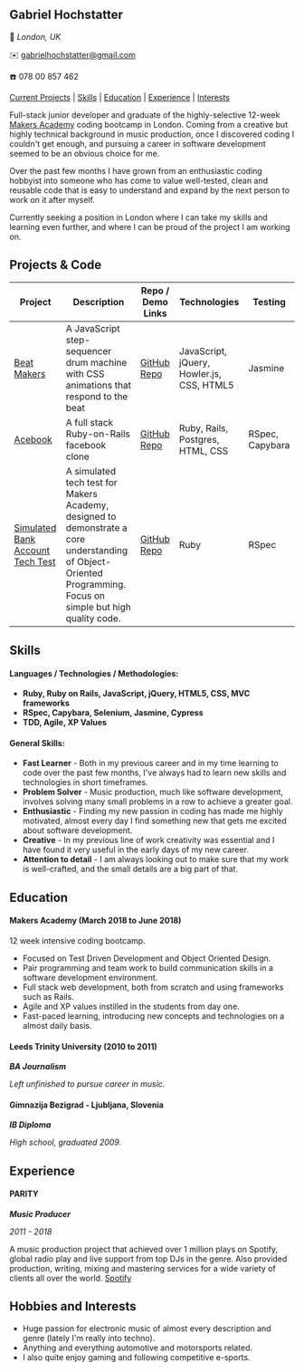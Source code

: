 ## Gabriel Hochstatter

📍 *London, UK*

✉️ gabrielhochstatter@gmail.com

☎️ 078 00 857 462

[Current Projects](#projects) | [Skills](#skills) | [Education](#education) | [Experience](#experience) | [Interests](#interests) 

Full-stack junior developer and graduate of the highly-selective 12-week [Makers Academy](https://www.makersacademy.com) coding bootcamp in London. Coming from a creative but highly technical background in music production, once I discovered coding I couldn't get enough, and pursuing a career in software development seemed to be an obvious choice for me.

Over the past few months I have grown from an enthusiastic coding hobbyist into someone who has come to value well-tested, clean and reusable code that is easy to understand and expand by the next person to work on it after myself.

Currently seeking a position in London where I can take my skills and learning even further, and where I can be proud of the project I am working on.

## <a name="projects">Projects & Code</a>

Project | Description | Repo / Demo Links | Technologies | Testing
--- | --- | --- | --- | ---
[Beat Makers](https://drum-machine-fksukfijbx.now.sh/) | A JavaScript step-sequencer drum machine with CSS animations that respond to the beat | [GitHub Repo](https://github.com/gabrielhochstatter/drum-machine) | JavaScript, jQuery, Howler.js, CSS, HTML5 | Jasmine
[Acebook](https://github.com/gabrielhochstatter/acebook-byte-2) | A full stack Ruby-on-Rails facebook clone | [GitHub Repo](https://github.com/gabrielhochstatter/acebook-byte-2) | Ruby, Rails, Postgres, HTML, CSS | RSpec, Capybara
[Simulated Bank Account Tech Test](https://github.com/gabrielhochstatter/bank-account) | A simulated tech test for Makers Academy, designed to demonstrate a core understanding of Object-Oriented Programming. Focus on simple but high quality code. | [GitHub Repo](https://github.com/gabrielhochstatter/bank-account) | Ruby | RSpec

## <a name="skills">Skills</a>

#### Languages / Technologies / Methodologies:

- **Ruby, Ruby on Rails, JavaScript, jQuery, HTML5, CSS, MVC frameworks**
- **RSpec, Capybara, Selenium, Jasmine, Cypress**
- **TDD, Agile, XP Values**

#### General Skills:

- **Fast Learner** - Both in my previous career and in my time learning to code over the past few months, I've always had to learn new skills and technologies in short timeframes.
- **Problem Solver** - Music production, much like software development, involves solving many small problems in a row to achieve a greater goal.
- **Enthusiastic** - Finding my new passion in coding has made me highly motivated, almost every day I find something new that gets me excited about software development.
- **Creative** - In my previous line of work creativity was essential and I have found it very useful in the early days of my new career.
- **Attention to detail** - I am always looking out to make sure that my work is well-crafted, and the small details are a big part of that.

## <a name="education">Education</a>

#### Makers Academy (March 2018 to June 2018)
12 week intensive coding bootcamp.

- Focused on Test Driven Development and Object Oriented Design.
- Pair programming and team work to build communication skills in a software development environment.
- Full stack web development, both from scratch and using frameworks such as Rails.
- Agile and XP values instilled in the students from day one.
- Fast-paced learning, introducing new concepts and technologies on a almost daily basis.

#### Leeds Trinity University (2010 to 2011)
***BA Journalism***

*Left unfinished to pursue career in music.*

#### Gimnazija Bezigrad - Ljubljana, Slovenia
***IB Diploma***

*High school, graduated 2009.*

## <a name="experience">Experience</a>

#### PARITY
***Music Producer***

*2011 - 2018*

A music production project that achieved over 1 million plays on Spotify, global radio play and live support from top DJs in the genre.
Also provided production, writing, mixing and mastering services for a wide variety of clients all over the world. [Spotify](https://open.spotify.com/artist/1L4Il7L0c0kU1bVAQbrQkv?si=ph9AaYWETM2lpeBl2LD69A)

## <a name="interests">Hobbies and Interests</a>

- Huge passion for electronic music of almost every description and genre (lately I'm really into techno).
- Anything and everything automotive and motorsports related.
- I also quite enjoy gaming and following competitive e-sports.
